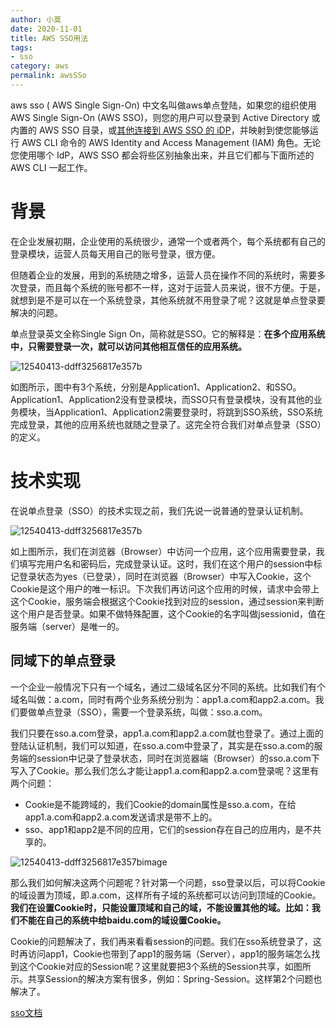 ```yaml
---
author: 小莫
date: 2020-11-01
title: AWS SSO用法
tags:
- sso
category: aws
permalink: awsSSo
---
```


aws sso ( AWS Single Sign-On) 中文名叫做aws单点登陆，如果您的组织使用 AWS Single Sign-On (AWS SSO)，则您的用户可以登录到 Active Directory 或内置的 AWS SSO 目录，或[其他连接到 AWS SSO 的 iDP](https://docs.aws.amazon.com/singlesignon/latest/userguide/manage-your-identity-source-idp.html)，并映射到使您能够运行 AWS CLI 命令的 AWS Identity and Access Management (IAM) 角色。无论您使用哪个 IdP，AWS SSO 都会将些区别抽象出来，并且它们都与下面所述的 AWS CLI 一起工作。

<!-- more -->

# 背景

在企业发展初期，企业使用的系统很少，通常一个或者两个，每个系统都有自己的登录模块，运营人员每天用自己的账号登录，很方便。

但随着企业的发展，用到的系统随之增多，运营人员在操作不同的系统时，需要多次登录，而且每个系统的账号都不一样，这对于运营人员来说，很不方便。于是，就想到是不是可以在一个系统登录，其他系统就不用登录了呢？这就是单点登录要解决的问题。

单点登录英文全称Single Sign On，简称就是SSO。它的解释是：**在多个应用系统中，只需要登录一次，就可以访问其他相互信任的应用系统。**



![12540413-ddff3256817e357b](https://image.xiaomo.info//blog/12540413-ddff3256817e357b.webp)

如图所示，图中有3个系统，分别是Application1、Application2、和SSO。Application1、Application2没有登录模块，而SSO只有登录模块，没有其他的业务模块，当Application1、Application2需要登录时，将跳到SSO系统，SSO系统完成登录，其他的应用系统也就随之登录了。这完全符合我们对单点登录（SSO）的定义。

# 技术实现

在说单点登录（SSO）的技术实现之前，我们先说一说普通的登录认证机制。

![12540413-ddff3256817e357b](https://image.xiaomo.info//blog/12540413-ddff3256817e357b.webp)

如上图所示，我们在浏览器（Browser）中访问一个应用，这个应用需要登录，我们填写完用户名和密码后，完成登录认证。这时，我们在这个用户的session中标记登录状态为yes（已登录），同时在浏览器（Browser）中写入Cookie，这个Cookie是这个用户的唯一标识。下次我们再访问这个应用的时候，请求中会带上这个Cookie，服务端会根据这个Cookie找到对应的session，通过session来判断这个用户是否登录。如果不做特殊配置，这个Cookie的名字叫做jsessionid，值在服务端（server）是唯一的。

## 同域下的单点登录

一个企业一般情况下只有一个域名，通过二级域名区分不同的系统。比如我们有个域名叫做：a.com，同时有两个业务系统分别为：app1.a.com和app2.a.com。我们要做单点登录（SSO），需要一个登录系统，叫做：sso.a.com。

我们只要在sso.a.com登录，app1.a.com和app2.a.com就也登录了。通过上面的登陆认证机制，我们可以知道，在sso.a.com中登录了，其实是在sso.a.com的服务端的session中记录了登录状态，同时在浏览器端（Browser）的sso.a.com下写入了Cookie。那么我们怎么才能让app1.a.com和app2.a.com登录呢？这里有两个问题：

-   Cookie是不能跨域的，我们Cookie的domain属性是sso.a.com，在给app1.a.com和app2.a.com发送请求是带不上的。
-   sso、app1和app2是不同的应用，它们的session存在自己的应用内，是不共享的。

![12540413-ddff3256817e357b](https://image.xiaomo.info//blog/12540413-ddff3256817e357b.webp)image

那么我们如何解决这两个问题呢？针对第一个问题，sso登录以后，可以将Cookie的域设置为顶域，即.a.com，这样所有子域的系统都可以访问到顶域的Cookie。**我们在设置Cookie时，只能设置顶域和自己的域，不能设置其他的域。比如：我们不能在自己的系统中给baidu.com的域设置Cookie。**

Cookie的问题解决了，我们再来看看session的问题。我们在sso系统登录了，这时再访问app1，Cookie也带到了app1的服务端（Server），app1的服务端怎么找到这个Cookie对应的Session呢？这里就要把3个系统的Session共享，如图所示。共享Session的解决方案有很多，例如：Spring-Session。这样第2个问题也解决了。



[sso文档](https://docs.aws.amazon.com/zh_cn/cli/latest/userguide/cli-configure-sso.html)



